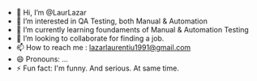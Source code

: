 - 👋 Hi, I’m @LaurLazar
- 👀 I’m interested in QA Testing, both Manual & Automation
- 🌱 I’m currently learning foundaments of Manual & Automation Testing
- 💞️ I’m looking to collaborate for finding a job.
- 📫 How to reach me : lazarlaurentiu1991@gmail.com
- 😄 Pronouns: ...
- ⚡ Fun fact: I'm funny. And serious. At same time.
<!---
LaurLazar/LaurLazar is a ✨ special ✨ repository because its `README.md` (this file) appears on your GitHub profile.
You can click the Preview link to take a look at your changes.
--->
